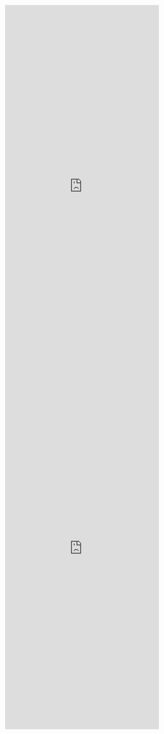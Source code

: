 <iframe frameborder="0" style="width:100%;height:1184px;" src="https://www.draw.io/?lightbox=1&highlight=0000ff&edit=_blank&layers=1&nav=1#G1_4zt303ui6_0TpxQwMu08XfvqN0XpPvU"></iframe>

<html>
<iframe frameborder="0" style="width:100%;height:1184px;" src="https://www.draw.io/?lightbox=1&highlight=0000ff&edit=_blank&layers=1&nav=1#G1_4zt303ui6_0TpxQwMu08XfvqN0XpPvU"></iframe>


</html>
